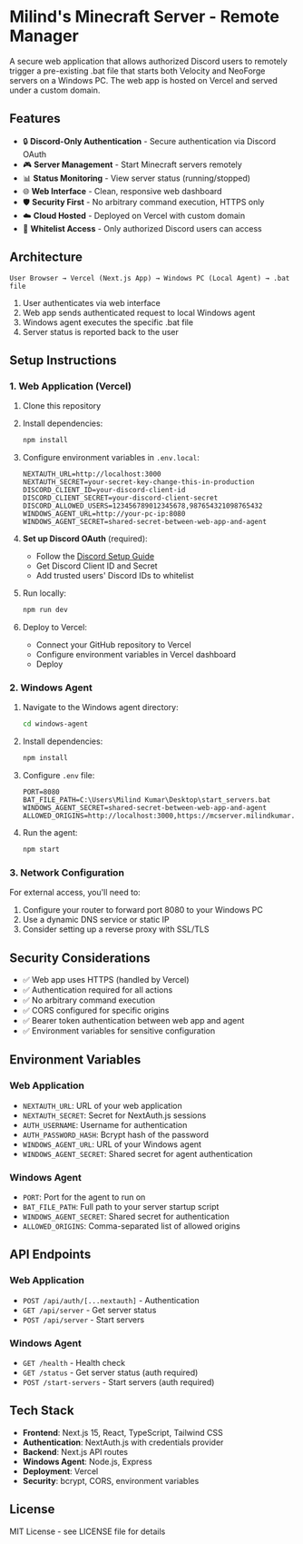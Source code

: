# Milind's Minecraft Server - Remote Manager

A secure web application that allows authorized Discord users to remotely trigger a pre-existing .bat file that starts both Velocity and NeoForge servers on a Windows PC. The web app is hosted on Vercel and served under a custom domain.

## Features

- 🔒 **Discord-Only Authentication** - Secure authentication via Discord OAuth
- 🎮 **Server Management** - Start Minecraft servers remotely
- 📊 **Status Monitoring** - View server status (running/stopped)
- 🌐 **Web Interface** - Clean, responsive web dashboard
- 🛡️ **Security First** - No arbitrary command execution, HTTPS only
- ☁️ **Cloud Hosted** - Deployed on Vercel with custom domain
- 👥 **Whitelist Access** - Only authorized Discord users can access

## Architecture

```
User Browser → Vercel (Next.js App) → Windows PC (Local Agent) → .bat file
```

1. User authenticates via web interface
2. Web app sends authenticated request to local Windows agent
3. Windows agent executes the specific .bat file
4. Server status is reported back to the user

## Setup Instructions

### 1. Web Application (Vercel)

1. Clone this repository
2. Install dependencies:
   ```bash
   npm install
   ```

3. Configure environment variables in `.env.local`:
   ```
   NEXTAUTH_URL=http://localhost:3000
   NEXTAUTH_SECRET=your-secret-key-change-this-in-production
   DISCORD_CLIENT_ID=your-discord-client-id
   DISCORD_CLIENT_SECRET=your-discord-client-secret
   DISCORD_ALLOWED_USERS=123456789012345678,987654321098765432
   WINDOWS_AGENT_URL=http://your-pc-ip:8080
   WINDOWS_AGENT_SECRET=shared-secret-between-web-app-and-agent
   ```

4. **Set up Discord OAuth** (required):
   - Follow the [Discord Setup Guide](DISCORD_SETUP.md)
   - Get Discord Client ID and Secret
   - Add trusted users' Discord IDs to whitelist

5. Run locally:
   ```bash
   npm run dev
   ```

6. Deploy to Vercel:
   - Connect your GitHub repository to Vercel
   - Configure environment variables in Vercel dashboard
   - Deploy

### 2. Windows Agent

1. Navigate to the Windows agent directory:
   ```bash
   cd windows-agent
   ```

2. Install dependencies:
   ```bash
   npm install
   ```

3. Configure `.env` file:
   ```
   PORT=8080
   BAT_FILE_PATH=C:\Users\Milind Kumar\Desktop\start_servers.bat
   WINDOWS_AGENT_SECRET=shared-secret-between-web-app-and-agent
   ALLOWED_ORIGINS=http://localhost:3000,https://mcserver.milindkumar.dev
   ```

4. Run the agent:
   ```bash
   npm start
   ```

### 3. Network Configuration

For external access, you'll need to:
1. Configure your router to forward port 8080 to your Windows PC
2. Use a dynamic DNS service or static IP
3. Consider setting up a reverse proxy with SSL/TLS

## Security Considerations

- ✅ Web app uses HTTPS (handled by Vercel)
- ✅ Authentication required for all actions
- ✅ No arbitrary command execution
- ✅ CORS configured for specific origins
- ✅ Bearer token authentication between web app and agent
- ✅ Environment variables for sensitive configuration

## Environment Variables

### Web Application
- `NEXTAUTH_URL`: URL of your web application
- `NEXTAUTH_SECRET`: Secret for NextAuth.js sessions
- `AUTH_USERNAME`: Username for authentication
- `AUTH_PASSWORD_HASH`: Bcrypt hash of the password
- `WINDOWS_AGENT_URL`: URL of your Windows agent
- `WINDOWS_AGENT_SECRET`: Shared secret for agent authentication

### Windows Agent
- `PORT`: Port for the agent to run on
- `BAT_FILE_PATH`: Full path to your server startup script
- `WINDOWS_AGENT_SECRET`: Shared secret for authentication
- `ALLOWED_ORIGINS`: Comma-separated list of allowed origins

## API Endpoints

### Web Application
- `POST /api/auth/[...nextauth]` - Authentication
- `GET /api/server` - Get server status
- `POST /api/server` - Start servers

### Windows Agent
- `GET /health` - Health check
- `GET /status` - Get server status (auth required)
- `POST /start-servers` - Start servers (auth required)

## Tech Stack

- **Frontend**: Next.js 15, React, TypeScript, Tailwind CSS
- **Authentication**: NextAuth.js with credentials provider
- **Backend**: Next.js API routes
- **Windows Agent**: Node.js, Express
- **Deployment**: Vercel
- **Security**: bcrypt, CORS, environment variables

## License

MIT License - see LICENSE file for details
